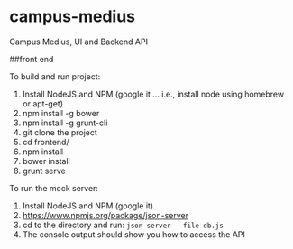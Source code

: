 campus-medius
=============

Campus Medius, UI and Backend API


##front end

To build and run project:

1. Install NodeJS and NPM (google it ... i.e., install node using homebrew or apt-get)
2. npm install -g bower
3. npm install -g grunt-cli
4. git clone the project
5. cd frontend/
6. npm install
7. bower install
8. grunt serve

To run the mock server:

1. Install NodeJS and NPM (google it)
2. https://www.npmjs.org/package/json-server
3. cd to the directory and run: ``json-server --file db.js``
4. The console output should show you how to access the API

